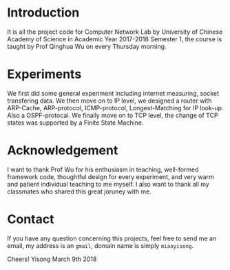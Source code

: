 # Introduction
It is all the project code for Computer Network Lab by University of Chinese Academy of Science in Academic Year 2017-2018 Semester 1, the course is taught by Prof Qinghua Wu on every Thursday morning.

# Experiments
We first did some general experiment including internet measuring, socket transfering data.
We then move on to IP level, we designed a router with ARP-Cache, ARP-protocol, ICMP-protocol, Longest-Matching for IP look-up. Also a OSPF-protocal.
We finally move on to TCP level, the change of TCP states was supported by a Finite State Machine.

# Acknowledgement
I want to thank Prof Wu for his enthusiasm in teaching, well-formed framework code, thoughtful design for every experiment, and very warm and patient individual teaching to me myself.
I also want to thank all my classmates who shared this great joruney with me.

# Contact
If you have any question concerning this projects, feel free to send me an email, my address is an `gmail`, domain name is simply `miaoyisong`.


Cheers!
Yisong
March 9th 2018
